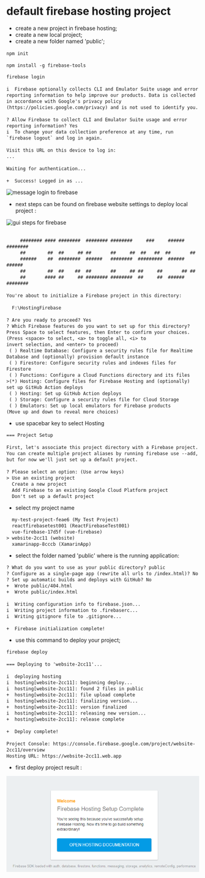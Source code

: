# default firebase hosting project 

 - create a new project in firebase hosting;
 - create a new local project;
 - create a new folder named 'public';

```npm init ```

```npm install -g firebase-tools```

```
firebase login

i  Firebase optionally collects CLI and Emulator Suite usage and error reporting information to help improve our products. Data is collected in accordance with Google's privacy policy (https://policies.google.com/privacy) and is not used to identify you.

? Allow Firebase to collect CLI and Emulator Suite usage and error reporting information? Yes
i  To change your data collection preference at any time, run `firebase logout` and log in again.

Visit this URL on this device to log in:
...

Waiting for authentication...

+  Success! Logged in as ...

```

![message login to firebase](login-firebase.png)

 - next steps can be found on firebase website settings to deploy local project : 

![gui steps for firebase](firebase-gui.png)

``` firebase init 

     ######## #### ########  ######## ########     ###     ######  ########
     ##        ##  ##     ## ##       ##     ##  ##   ##  ##       ##
     ######    ##  ########  ######   ########  #########  ######  ######
     ##        ##  ##    ##  ##       ##     ## ##     ##       ## ##
     ##       #### ##     ## ######## ########  ##     ##  ######  ########

You're about to initialize a Firebase project in this directory:

  F:\HostingFirebase

? Are you ready to proceed? Yes
? Which Firebase features do you want to set up for this directory? Press Space to select features, then Enter to confirm your choices. (Press <space> to select, <a> to toggle all, <i> to 
invert selection, and <enter> to proceed)
 ( ) Realtime Database: Configure a security rules file for Realtime Database and (optionally) provision default instance
 ( ) Firestore: Configure security rules and indexes files for Firestore
 ( ) Functions: Configure a Cloud Functions directory and its files
>(*) Hosting: Configure files for Firebase Hosting and (optionally) set up GitHub Action deploys
 ( ) Hosting: Set up GitHub Action deploys
 ( ) Storage: Configure a security rules file for Cloud Storage
 ( ) Emulators: Set up local emulators for Firebase products
(Move up and down to reveal more choices)

```
 - use spacebar key to select Hosting 
```
=== Project Setup

First, let's associate this project directory with a Firebase project.
You can create multiple project aliases by running firebase use --add,
but for now we'll just set up a default project.

? Please select an option: (Use arrow keys)
> Use an existing project
  Create a new project
  Add Firebase to an existing Google Cloud Platform project
  Don't set up a default project
```
 - select my project name 

```  javascriptfirebase001 (JavaScriptFirebase001)
  my-test-project-feae6 (My Test Project)
  reactfirebasetest001 (ReactFirebaseTest001)
  vue-firebase-17d5f (vue-firebase)
> website-2cc11 (website)
  xamarinapp-8cccb (XamarinApp)

```
 - select the folder named 'public' where is the running application:

```
? What do you want to use as your public directory? public
? Configure as a single-page app (rewrite all urls to /index.html)? No
? Set up automatic builds and deploys with GitHub? No
+  Wrote public/404.html
+  Wrote public/index.html

i  Writing configuration info to firebase.json...
i  Writing project information to .firebaserc...
i  Writing gitignore file to .gitignore...

+  Firebase initialization complete!
```
 - use this command to deploy your project;

```
firebase deploy

=== Deploying to 'website-2cc11'...

i  deploying hosting
i  hosting[website-2cc11]: beginning deploy...
i  hosting[website-2cc11]: found 2 files in public
+  hosting[website-2cc11]: file upload complete
i  hosting[website-2cc11]: finalizing version...
+  hosting[website-2cc11]: version finalized
i  hosting[website-2cc11]: releasing new version...
+  hosting[website-2cc11]: release complete

+  Deploy complete!

Project Console: https://console.firebase.google.com/project/website-2cc11/overview
Hosting URL: https://website-2cc11.web.app
```
 - first deploy project result :

![basic deploy firebase](firebase-deploy.png) 


